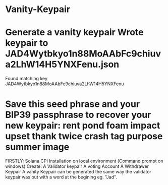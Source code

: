# Vanity-Keypair
Generate a vanity keypair
Wrote keypair to JAD4Wytbkyo1n88MoAAbFc9chiuva2LhW14H5YNXFenu.json
======================================================================
Found matching key JAD4Wytbkyo1n88MoAAbFc9chiuva2LhW14H5YNXFenu

Save this seed phrase and your BIP39 passphrase to recover your new keypair:
rent pond foam impact upset thank twice crash tag purpose summer image
======================================================================
FIRSTLY: Solana CPI Installation on local environment (Command prompt on windows)
Create: A Validator keypair
        A voting Account
        A Withdrawer Keypair
A vanity Keypair can be generated the same way the validator keypair was but with a word at the begining eg. "Jad".
